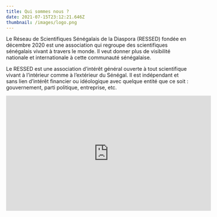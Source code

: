 ```yaml
---
title: Qui sommes nous ?
date: 2021-07-15T23:12:21.646Z
thumbnail: /images/logo.png
---
```

Le Réseau de Scientifiques Sénégalais de la Diaspora (RESSED) fondée en décembre 2020 est une association qui regroupe des scientifiques sénégalais vivant à travers le monde. Il veut donner plus de visibilité nationale et internationale à cette communauté sénégalaise.

Le RESSED est une association d’intérêt général ouverte à tout scientifique vivant à l’intérieur comme à l’extérieur du Sénégal. Il est indépendant et sans lien d’intérêt financier ou idéologique avec quelque entité que ce soit : gouvernement, parti politique, entreprise, etc.

<iframe width="560" height="315" src="https://www.youtube.com/embed/CZ0JBAf3_r4" title="YouTube video player" frameborder="0" allow="accelerometer; autoplay; clipboard-write; encrypted-media; gyroscope; picture-in-picture" allowfullscreen></iframe>